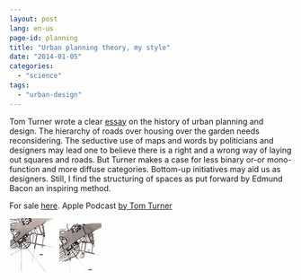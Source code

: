 ```yaml
---
layout: post
lang: en-us
page-id: planning
title: "Urban planning theory, my style"
date: "2014-01-05"
categories:
  - "science"
tags:
  - "urban-design"
---
```


Tom Turner wrote a clear [essay](https://www.gardenvisit.com/history_theory/library_online_ebooks/architecture_city_as_landscape) on the history of urban planning and design.
The hierarchy of roads over housing over the garden needs reconsidering. The seductive
use of maps and words by politicians and designers may lead one to believe there is a
right and a wrong way of laying out squares and roads. But Turner makes a case for less
binary or-or mono-function and more diffuse categories. Bottom-up initiatives may aid us
as designers. Still, I find the structuring of spaces as put forward by Edmund Bacon an
inspiring method.

For sale [here](https://www.taylorfrancis.com/books/mono/10.4324/9781315024868/city-landscape-tom-turner).
Apple Podcast <a href="https://podcasts.apple.com/us/podcast/city-as-landscape-architecture/id1492008414">by Tom Turner</a>

![20140105-213730.jpg](/assets/img/blog/20140105-213730.jpg)
